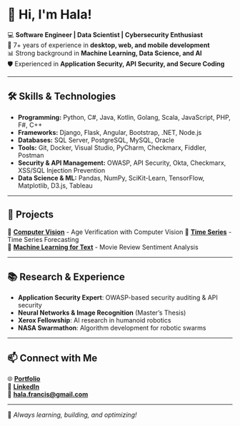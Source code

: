 <!--## Hi there 👋


**haladesigns/haladesigns** is a ✨ _special_ ✨ repository because its `README.md` (this file) appears on your GitHub profile.

Here are some ideas to get you started:

- 🔭 I’m currently working on ...
- 🌱 I’m currently learning ...
- 👯 I’m looking to collaborate on ...
- 🤔 I’m looking for help with ...
- 💬 Ask me about ...
- 📫 How to reach me: ...
- 😄 Pronouns: ...
- ⚡ Fun fact: ...
-->

# 👋 Hi, I'm Hala!

💻 **Software Engineer | Data Scientist | Cybersecurity Enthusiast**  
🚀 7+ years of experience in **desktop, web, and mobile development**  
📊 Strong background in **Machine Learning, Data Science, and AI**  
🛡️ Experienced in **Application Security, API Security, and Secure Coding**  

---

## 🛠 Skills & Technologies

- **Programming:** Python, C#, Java, Kotlin, Golang, Scala, JavaScript, PHP, F#, C++
- **Frameworks:** Django, Flask, Angular, Bootstrap, .NET, Node.js
- **Databases:** SQL Server, PostgreSQL, MySQL, Oracle
- **Tools:** Git, Docker, Visual Studio, PyCharm, Checkmarx, Fiddler, Postman
- **Security & API Management:** OWASP, API Security, Okta, Checkmarx, XSS/SQL Injection Prevention
- **Data Science & ML:** Pandas, NumPy, SciKit-Learn, TensorFlow, Matplotlib, D3.js, Tableau

---

## 📌 Projects

🔹 **[Computer Vision](https://github.com/haladesigns/ComputerVision)** - Age Verification with Computer Vision 
🔹 **[Time Series](https://github.com/haladesigns/TimeSeries)** - Time Series Forecasting  
🔹 **[Machine Learning for Text](https://github.com/haladesigns/Machine-Learning-for-Text)** - Movie Review Sentiment Analysis  

---

## 📚 Research & Experience

- **Application Security Expert**: OWASP-based security auditing & API security
- **Neural Networks & Image Recognition** (Master’s Thesis)
- **Xerox Fellowship**: AI research in humanoid robotics
- **NASA Swarmathon**: Algorithm development for robotic swarms

---

## 📫 Connect with Me

🌐 **[Portfolio](https://yourwebsite.com)**  
💼 **[LinkedIn](https://haladesigns.github.io/portfolio/)**  
📧 **hala.francis@gmail.com**  

---

🚀 *Always learning, building, and optimizing!*
